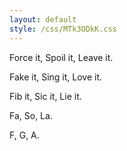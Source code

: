 ```yaml
---
layout: default
style: /css/MTk3ODkK.css
---
```


Force it,
Spoil it,
Leave it.

Fake it,
Sing it,
Love it.

Fib it,
Sic it,
Lie it.

Fa,
So,
La.

F,
G,
A.
